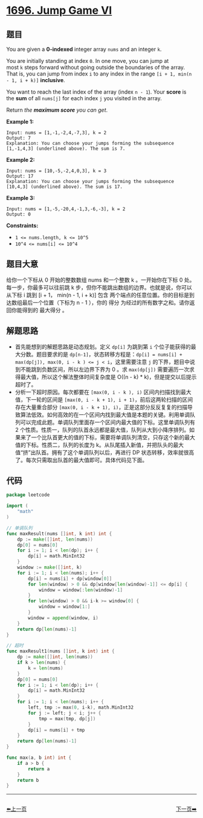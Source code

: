 # [1696. Jump Game VI](https://leetcode.com/problems/jump-game-vi/)

## 题目

You are given a **0-indexed** integer array `nums` and an integer `k`.

You are initially standing at index `0`. In one move, you can jump at most `k` steps forward without going outside the boundaries of the array. That is, you can jump from index `i` to any index in the range `[i + 1, min(n - 1, i + k)]` **inclusive**.

You want to reach the last index of the array (index `n - 1`). Your **score** is the **sum** of all `nums[j]` for each index `j` you visited in the array.

Return *the **maximum score** you can get*.

**Example 1:**

```
Input: nums = [1,-1,-2,4,-7,3], k = 2
Output: 7
Explanation: You can choose your jumps forming the subsequence [1,-1,4,3] (underlined above). The sum is 7.

```

**Example 2:**

```
Input: nums = [10,-5,-2,4,0,3], k = 3
Output: 17
Explanation: You can choose your jumps forming the subsequence [10,4,3] (underlined above). The sum is 17.

```

**Example 3:**

```
Input: nums = [1,-5,-20,4,-1,3,-6,-3], k = 2
Output: 0

```

**Constraints:**

- `1 <= nums.length, k <= 10^5`
- `10^4 <= nums[i] <= 10^4`

## 题目大意

给你一个下标从 0 开始的整数数组 nums 和一个整数 k 。一开始你在下标 0 处。每一步，你最多可以往前跳 k 步，但你不能跳出数组的边界。也就是说，你可以从下标 i 跳到 [i + 1， min(n - 1, i + k)] 包含 两个端点的任意位置。你的目标是到达数组最后一个位置（下标为 n - 1 ），你的 得分 为经过的所有数字之和。请你返回你能得到的 最大得分 。

## 解题思路

- 首先能想到的解题思路是动态规划。定义 `dp[i]` 为跳到第 `i` 个位子能获得的最大分数。题目要求的是 `dp[n-1]`，状态转移方程是：`dp[i] = nums[i] + max(dp[j]), max(0, i - k ) <= j < i`，这里需要注意 `j` 的下界，题目中说到不能跳到负数区间，所以左边界下界为 0 。求 `max(dp[j])` 需要遍历一次求得最大值，所以这个解法整体时间复杂度是 O((n - k) * k)，但是提交以后提示超时了。
- 分析一下超时原因。每次都要在 `[max(0, i - k ), i)` 区间内扫描找到最大值，下一轮的区间是 `[max(0, i - k + 1), i + 1)`，前后这两轮扫描的区间存在大量重合部分  `[max(0, i - k + 1), i)`，正是这部分反反复复的扫描导致算法低效。如何高效的在一个区间内找到最大值是本题的关键。利用单调队列可以完成此题。单调队列里面存一个区间内最大值的下标。这里单调队列有 2 个性质。性质一，队列的队首永远都是最大值，队列从大到小降序排列。如果来了一个比队首更大的值的下标，需要将单调队列清空，只存这个新的最大值的下标。性质二，队列的长度为 k。从队尾插入新值，并把队头的最大值“挤”出队首。拥有了这个单调队列以后，再进行 DP 状态转移，效率就很高了。每次只需取出队首的最大值即可。具体代码见下面。

## 代码

```go
package leetcode

import (
	"math"
)

// 单调队列
func maxResult(nums []int, k int) int {
	dp := make([]int, len(nums))
	dp[0] = nums[0]
	for i := 1; i < len(dp); i++ {
		dp[i] = math.MinInt32
	}
	window := make([]int, k)
	for i := 1; i < len(nums); i++ {
		dp[i] = nums[i] + dp[window[0]]
		for len(window) > 0 && dp[window[len(window)-1]] <= dp[i] {
			window = window[:len(window)-1]
		}
		for len(window) > 0 && i-k >= window[0] {
			window = window[1:]
		}
		window = append(window, i)
	}
	return dp[len(nums)-1]
}

// 超时
func maxResult1(nums []int, k int) int {
	dp := make([]int, len(nums))
	if k > len(nums) {
		k = len(nums)
	}
	dp[0] = nums[0]
	for i := 1; i < len(dp); i++ {
		dp[i] = math.MinInt32
	}
	for i := 1; i < len(nums); i++ {
		left, tmp := max(0, i-k), math.MinInt32
		for j := left; j < i; j++ {
			tmp = max(tmp, dp[j])
		}
		dp[i] = nums[i] + tmp
	}
	return dp[len(nums)-1]
}

func max(a, b int) int {
	if a > b {
		return a
	}
	return b
}
```




----------------------------------------------
<div style="display: flex;justify-content: space-between;align-items: center;">
<p><a href="https://books.halfrost.com/leetcode/ChapterFour/1600~1699/1695.Maximum-Erasure-Value/">⬅️上一页</a></p>
<p><a href="https://books.halfrost.com/leetcode/ChapterFour/1700~1799/1700.Number-of-Students-Unable-to-Eat-Lunch/">下一页➡️</a></p>
</div>
